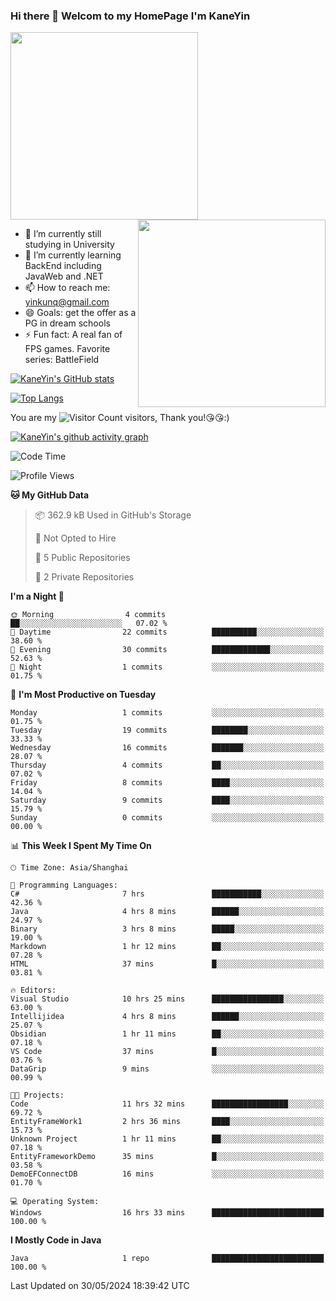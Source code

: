 ### Hi there 👋 Welcom to my HomePage I'm KaneYin

<img src="https://user-images.githubusercontent.com/74038190/226190894-18e959ba-d458-4a94-ac44-790190f2a947.gif" align="center" width="300">
<img src="https://user-images.githubusercontent.com/74038190/212749447-bfb7e725-6987-49d9-ae85-2015e3e7cc41.gif" align="right" width="300">

- 🔭 I’m currently still studying in University
- 🌱 I’m currently learning BackEnd including JavaWeb and .NET
- 📫 How to reach me: yinkunq@gmail.com
- 😄 Goals: get the offer as a PG in dream schools
- ⚡ Fun fact: A real fan of FPS games. Favorite series: BattleField

[![KaneYin's GitHub stats](https://github-readme-stats.vercel.app/api?username=KaneYin&show_icon=true&anuraghazra)](https://github.com/anuraghazra/github-readme-stats)

[![Top Langs](https://github-readme-stats.vercel.app/api/top-langs/?username=KaneYin&layout=compact)](https://github.com/anuraghazra/github-readme-stats)

You are my ![Visitor Count](https://profile-counter.glitch.me/KaneYin/count.svg) visitors, Thank you!😘😘:)

[![KaneYin's github activity graph](https://github-readme-activity-graph.vercel.app/graph?username=KaneYin&bg_color=white&color=black)](https://github.com/KaneYin/github-readme-activity-graph)

<!--START_SECTION:waka-->
![Code Time](http://img.shields.io/badge/Code%20Time-20%20hrs-blue)

![Profile Views](http://img.shields.io/badge/Profile%20Views-2-blue)

**🐱 My GitHub Data** 

> 📦 362.9 kB Used in GitHub's Storage 
 > 
> 🚫 Not Opted to Hire
 > 
> 📜 5 Public Repositories 
 > 
> 🔑 2 Private Repositories 
 > 
**I'm a Night 🦉** 

```text
🌞 Morning                4 commits           ██░░░░░░░░░░░░░░░░░░░░░░░   07.02 % 
🌆 Daytime                22 commits          ██████████░░░░░░░░░░░░░░░   38.60 % 
🌃 Evening                30 commits          █████████████░░░░░░░░░░░░   52.63 % 
🌙 Night                  1 commits           ░░░░░░░░░░░░░░░░░░░░░░░░░   01.75 % 
```
📅 **I'm Most Productive on Tuesday** 

```text
Monday                   1 commits           ░░░░░░░░░░░░░░░░░░░░░░░░░   01.75 % 
Tuesday                  19 commits          ████████░░░░░░░░░░░░░░░░░   33.33 % 
Wednesday                16 commits          ███████░░░░░░░░░░░░░░░░░░   28.07 % 
Thursday                 4 commits           ██░░░░░░░░░░░░░░░░░░░░░░░   07.02 % 
Friday                   8 commits           ████░░░░░░░░░░░░░░░░░░░░░   14.04 % 
Saturday                 9 commits           ████░░░░░░░░░░░░░░░░░░░░░   15.79 % 
Sunday                   0 commits           ░░░░░░░░░░░░░░░░░░░░░░░░░   00.00 % 
```


📊 **This Week I Spent My Time On** 

```text
🕑︎ Time Zone: Asia/Shanghai

💬 Programming Languages: 
C#                       7 hrs               ███████████░░░░░░░░░░░░░░   42.36 % 
Java                     4 hrs 8 mins        ██████░░░░░░░░░░░░░░░░░░░   24.97 % 
Binary                   3 hrs 8 mins        █████░░░░░░░░░░░░░░░░░░░░   19.00 % 
Markdown                 1 hr 12 mins        ██░░░░░░░░░░░░░░░░░░░░░░░   07.28 % 
HTML                     37 mins             █░░░░░░░░░░░░░░░░░░░░░░░░   03.81 % 

🔥 Editors: 
Visual Studio            10 hrs 25 mins      ████████████████░░░░░░░░░   63.00 % 
Intellijidea             4 hrs 8 mins        ██████░░░░░░░░░░░░░░░░░░░   25.07 % 
Obsidian                 1 hr 11 mins        ██░░░░░░░░░░░░░░░░░░░░░░░   07.18 % 
VS Code                  37 mins             █░░░░░░░░░░░░░░░░░░░░░░░░   03.76 % 
DataGrip                 9 mins              ░░░░░░░░░░░░░░░░░░░░░░░░░   00.99 % 

🐱‍💻 Projects: 
Code                     11 hrs 32 mins      █████████████████░░░░░░░░   69.72 % 
EntityFrameWork1         2 hrs 36 mins       ████░░░░░░░░░░░░░░░░░░░░░   15.73 % 
Unknown Project          1 hr 11 mins        ██░░░░░░░░░░░░░░░░░░░░░░░   07.18 % 
EntityFrameworkDemo      35 mins             █░░░░░░░░░░░░░░░░░░░░░░░░   03.58 % 
DemoEFConnectDB          16 mins             ░░░░░░░░░░░░░░░░░░░░░░░░░   01.70 % 

💻 Operating System: 
Windows                  16 hrs 33 mins      █████████████████████████   100.00 % 
```

**I Mostly Code in Java** 

```text
Java                     1 repo              █████████████████████████   100.00 % 
```




 Last Updated on 30/05/2024 18:39:42 UTC
<!--END_SECTION:waka-->

